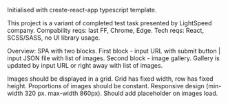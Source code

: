 Initialised with create-react-app typescript template.

This project is a variant of completed test task presented by LightSpeed company.
Compability reqs: last FF, Chrome, Edge.
Tech reqs: React, SCSS/SASS, no UI library usage.

Overview: SPA with two blocks.
First block - input URL with submit button | input JSON file with list of images.
Second block - image gallery. Gallery is updated by input URL or right away with list of images.

Images should be displayed in a grid. Grid has fixed width, row has fixed height. Proportions of images should be constant.
Responsive design (min-width 320 px. max-width 860px).
Should add placeholder on images load.
